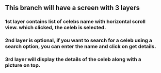 ## This branch will have a screen with 3 layers
### 1st layer contains list of celebs name with horizontal scroll view. which clicked, the celeb is selected.
### 2nd layer is optional, if you want to search for a celeb using a search option, you can enter the name and click on get details.
### 3rd layer will display the details of the celeb along with a picture on top.